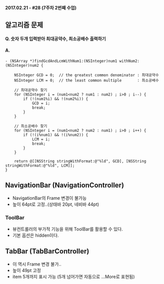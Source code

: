 #### 2017.02.21 - #28 (7주차 2번째 수업)

## 알고리즘 문제  
#### Q. 숫자 두개 입력받아 최대공약수, 최소공배수 출력하기  


#### A.  
```objc
- (NSArray *)findGcdAndLcmWithNum1:(NSInteger)num1 withNum2:(NSInteger)num2 {
    
    NSInteger GCD = 0;  // the greatest common denominator : 최대공약수
    NSInteger LCM = 0;  // the least common multiple       : 최소공배수
    
    // 최대공약수 찾기
    for (NSInteger i = (num1<num2 ? num1 : num2) ; i>0 ; i--) {
        if (!(num1%i) && !(num2%i)) {
            GCD = i;
            break;
        }
    }
    
    // 최소공배수 찾기
    for (NSInteger i = (num1<num2 ? num2 : num1) ; i>0 ; i++) {
        if (!(i%num1) && !(i%num2)) {
            LCM = i;
            break;
        }
    }
    
    return @[[NSString stringWithFormat:@"%ld", GCD], [NSString stringWithFormat:@"%ld", LCM]];
}

```


## NavigationBar (NavigationController)
- NavigationBar의 Frame 변경이 불가능  
- 높이 64pt로 고정..(상태바 20pt, 네비바 44pt)

### ToolBar
- 뷰컨트롤러의 부가적 기능을 위해 ToolBar를 활용할 수 있다.  
- 기본 옵션은 hidden이다.


## TabBar (TabBarController)  
- 이 역시 Frame 변경 불가..
- 높이 49pt 고정
- item 5개까지 표시 가능 (5개 넘어가면 자동으로 ...More로 표현됨)
